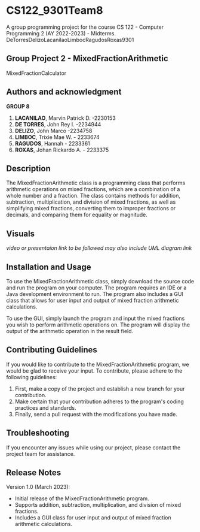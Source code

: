 # CS122_9301Team8
A group programming project for the course CS 122 - Computer Programming 2 (AY 2022-2023) - Midterms. 
DeTorresDelizoLacanilaoLimbocRagudosRoxas9301

## Group Project 2 - MixedFractionArithmetic
MixedFractionCalculator

## Authors and acknowledgment
**GROUP 8**

1. **LACANILAO**, Marvin Patrick D. -2230153
2. **DE TORRES**, John Rey I. -2234944
3. **DELIZO**, John Marco -2234758
4. **LIMBOC**, Trixie Mae W. - 2233674
5. **RAGUDOS**, Hannah - 2233361
6. **ROXAS**, Johan Rickardo A. - 2233375

## Description
The MixedFractionArithmetic class is a programming class that performs arithmetic operations on mixed fractions, which are a combination of a whole number and a fraction. The class contains methods for addition, subtraction, multiplication, and division of mixed fractions, as well as simplifying mixed fractions, converting them to improper fractions or decimals, and comparing them for equality or magnitude.

## Visuals 
*video or presentaion link to be followed*
*may also include UML diagram link*

## Installation and Usage
To use the MixedFractionArithmetic class, simply download the source code and run the program on your computer. The program requires an IDE or a Java development environment to run. The program also includes a GUI class that allows for user input and output of mixed fraction arithmetic calculations.

To use the GUI, simply launch the program and input the mixed fractions you wish to perform arithmetic operations on. The program will display the output of the arithmetic operation in the result field.

## Contributing Guidelines
If you would like to contribute to the MixedFractionArithmetic program, we would be glad to receive your input. To contribute, please adhere to the following guidelines:

1. First, make a copy of the project and establish a new branch for your contribution.
2. Make certain that your contribution adheres to the program's coding practices and standards.
3. Finally, send a pull request with the modifications you have made.

## Troubleshooting
If you encounter any issues while using our project, please contact the project team for assistance.

## Release Notes
Version 1.0 (March 2023):

- Initial release of the MixedFractionArithmetic program.
- Supports addition, subtraction, multiplication, and division of mixed fractions.
- Includes a GUI class for user input and output of mixed fraction arithmetic calculations.

